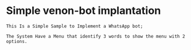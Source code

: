 # Simple venon-bot implantation
    This Is a Simple Sample to Implement a WhatsApp bot;
    
    The System Have a Menu that identify 3 words to show the menu with 2 options.
